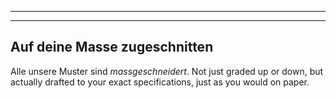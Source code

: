 - - -
- - -

## Auf deine Masse zugeschnitten

Alle unsere Muster sind *massgeschneidert*. Not just graded up or down, but actually drafted to your exact specifications, just as you would on paper.
